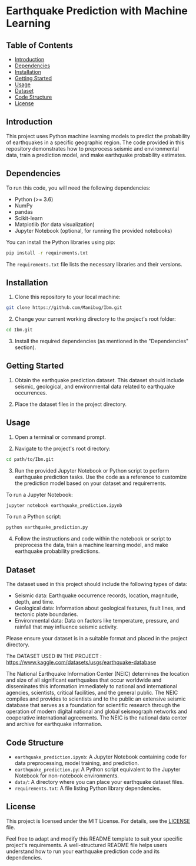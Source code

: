 

# Earthquake Prediction with Machine Learning

## Table of Contents
- [Introduction](#introduction)
- [Dependencies](#dependencies)
- [Installation](#installation)
- [Getting Started](#getting-started)
- [Usage](#usage)
- [Dataset](#dataset)
- [Code Structure](#code-structure)
- [License](#license)

## Introduction

This project uses Python machine learning models to predict the probability of earthquakes in a specific geographic region. The code provided in this repository demonstrates how to preprocess seismic and environmental data, train a prediction model, and make earthquake probability estimates.

## Dependencies

To run this code, you will need the following dependencies:

- Python (>= 3.6)
- NumPy
- pandas
- Scikit-learn
- Matplotlib (for data visualization)
- Jupyter Notebook (optional, for running the provided notebooks)

You can install the Python libraries using pip:

```bash
pip install -r requirements.txt
```

The `requirements.txt` file lists the necessary libraries and their versions.

## Installation

1. Clone this repository to your local machine:

```bash
git clone https://github.com/Manibug/Ibm.git
```

2. Change your current working directory to the project's root folder:

```bash
cd Ibm.git
```

3. Install the required dependencies (as mentioned in the "Dependencies" section).

## Getting Started

1. Obtain the earthquake prediction dataset. This dataset should include seismic, geological, and environmental data related to earthquake occurrences.

2. Place the dataset files in the project directory.

## Usage

1. Open a terminal or command prompt.

2. Navigate to the project's root directory:

```bash
cd path/to/Ibm.git
```

3. Run the provided Jupyter Notebook or Python script to perform earthquake prediction tasks. Use the code as a reference to customize the prediction model based on your dataset and requirements.

To run a Jupyter Notebook:

```bash
jupyter notebook earthquake_prediction.ipynb
```

To run a Python script:

```bash
python earthquake_prediction.py
```

4. Follow the instructions and code within the notebook or script to preprocess the data, train a machine learning model, and make earthquake probability predictions.

## Dataset

The dataset used in this project should include the following types of data:

- Seismic data: Earthquake occurrence records, location, magnitude, depth, and time.
- Geological data: Information about geological features, fault lines, and tectonic plate boundaries.
- Environmental data: Data on factors like temperature, pressure, and rainfall that may influence seismic activity.

Please ensure your dataset is in a suitable format and placed in the project directory.

The DATASET USED IN THE PROJECT : https://www.kaggle.com/datasets/usgs/earthquake-database


The National Earthquake Information Center (NEIC) determines the location and size of all significant earthquakes that occur worldwide and disseminates this information immediately to national and international agencies, scientists, critical facilities, and the general public. The NEIC compiles and provides to scientists and to the public an extensive seismic database that serves as a foundation for scientific research through the operation of modern digital national and global seismograph networks and cooperative international agreements. The NEIC is the national data center and archive for earthquake information.

## Code Structure

- `earthquake_prediction.ipynb`: A Jupyter Notebook containing code for data preprocessing, model training, and prediction.
- `earthquake_prediction.py`: A Python script equivalent to the Jupyter Notebook for non-notebook environments.
- `data/`: A directory where you can place your earthquake dataset files.
- `requirements.txt`: A file listing Python library dependencies.

## License

This project is licensed under the MIT License. For details, see the [LICENSE](LICENSE) file.

Feel free to adapt and modify this README template to suit your specific project's requirements. A well-structured README file helps users understand how to run your earthquake prediction code and its dependencies.
